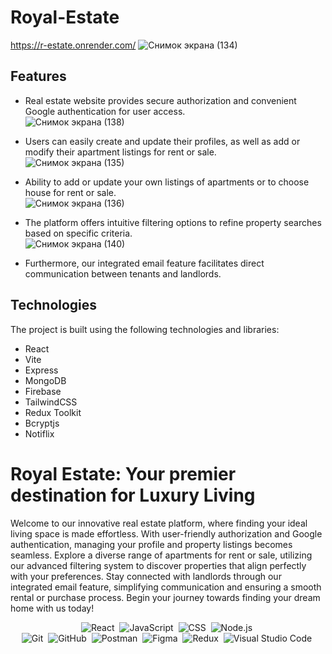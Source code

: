 # Royal-Estate
<a>https://r-estate.onrender.com/</a>
![Снимок экрана (134)](https://github.com/magistrkim/mern-royal-estate/assets/115700340/272e6a22-d278-4dd0-9844-5509b3b0f933)


## Features 
-   Real estate website provides secure authorization and convenient Google authentication for user access.<br>
![Снимок экрана (138)](https://github.com/magistrkim/mern-royal-estate/assets/115700340/d7422935-2fdf-4ee7-9add-21b8cb380982)


-    Users can easily create and update their profiles, as well as add or modify their apartment listings for rent or sale.<br>
![Снимок экрана (135)](https://github.com/magistrkim/mern-royal-estate/assets/115700340/648364fd-afcd-4aea-a3fb-0bbe912fbed8)


-    Ability to add or update your own listings of apartments or to choose house for rent or sale.<br>
![Снимок экрана (136)](https://github.com/magistrkim/mern-royal-estate/assets/115700340/cac0ff7d-8e3c-465a-bca3-47e25eb0bd2c)


-    The platform offers intuitive filtering options to refine property searches based on specific criteria.<br>
![Снимок экрана (140)](https://github.com/magistrkim/mern-royal-estate/assets/115700340/279ae666-af7d-4a5c-aaf3-e2e6a5a7003f)


-   Furthermore, our integrated email feature facilitates direct communication between tenants and landlords.

## Technologies
The project is built using the following technologies and libraries:

<span align="start"> 
<ul>
  <li>React</li>
  <li>Vite</li>
  <li>Express</li>
  <li>MongoDB</li>
  <li>Firebase</li>
  <li>TailwindCSS</li>
  <li>Redux Toolkit</li>
  <li>Bcryptjs</li>
  <li>Notiflix</li>
</ul>
</span>

# Royal Estate: Your premier destination for Luxury Living
Welcome to our innovative real estate platform, where finding your ideal living space is made effortless. With user-friendly authorization and Google authentication, managing your profile and property listings becomes seamless. Explore a diverse range of apartments for rent or sale, utilizing our advanced filtering system to discover properties that align perfectly with your preferences. Stay connected with landlords through our integrated email feature, simplifying communication and ensuring a smooth rental or purchase process. Begin your journey towards finding your dream home with us today!




<span align="center"> 
 
![React](https://img.shields.io/badge/-React-05122A?style=flat&logo=React)&nbsp;
![JavaScript](https://img.shields.io/badge/-JavaScript-05122A?style=flat&logo=javascript)&nbsp;
![CSS](https://img.shields.io/badge/-TailwindCSS-05122A?style=flat&logo=CSS3&logoColor=1572B6)&nbsp;
![Node.js](https://img.shields.io/badge/-Node.js-05122A?style=flat&logo=Node.js)&nbsp;  
![Git](https://img.shields.io/badge/-Git-05122A?style=flat&logo=git)&nbsp;
![GitHub](https://img.shields.io/badge/-GitHub-05122A?style=flat&logo=github)&nbsp;
![Postman](https://img.shields.io/badge/-Postman-05122A?style=flat&logo=Postman)&nbsp;
![Figma](https://img.shields.io/badge/-Figma-05122A?style=flat&logo=figma)&nbsp;
![Redux](https://img.shields.io/badge/-Redux-05122A?style=flat&logo=React)&nbsp;
![Visual Studio Code](https://img.shields.io/badge/-Visual%20Studio%20Code-05122A?style=flat&logo=visual-studio-code&logoColor=007ACC)&nbsp;

</span>


